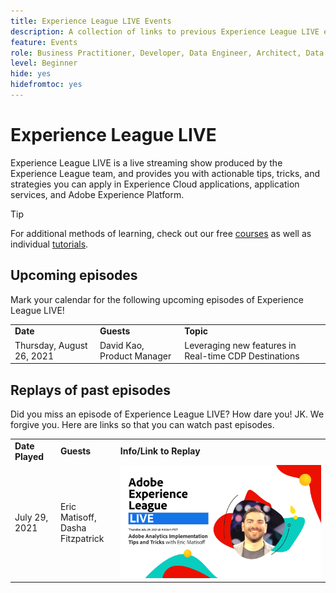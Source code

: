 ```yaml
---
title: Experience League LIVE Events
description: A collection of links to previous Experience League LIVE events
feature: Events
role: Business Practitioner, Developer, Data Engineer, Architect, Data Architect, Administrator, Leader
level: Beginner
hide: yes
hidefromtoc: yes
---
```


# Experience League LIVE

Experience League LIVE is a live streaming show produced by the Experience League team, and provides you with actionable tips, tricks, and strategies you can apply in Experience Cloud applications, application services, and Adobe Experience Platform.

>[!TIP]
>
>For additional methods of learning, check out our free [courses](https://experienceleague.adobe.com/#dashboard/learning) as well as individual [tutorials](https://experienceleague.adobe.com/docs/home-tutorials.html). 

## Upcoming episodes

Mark your calendar for the following upcoming episodes of Experience League LIVE!

<table>
<tr>
  <td>
    <strong>Date</strong>
  </td>
  <td>
    <strong>Guests</strong>
  </td>
  <td>
    <strong>Topic</strong>
  </td>
</tr>
<tr>
  <td>
    Thursday, August 26, 2021
  </td>
  <td>
    David Kao, Product Manager
  </td>
  <td>
    Leveraging new features in Real-time CDP Destinations
  </td>
</tr>
</table>

## Replays of past episodes

Did you miss an episode of Experience League LIVE? How dare you! JK. We forgive you. Here are links so that you can watch past episodes.

<table>
<tr>
  <td>
    <strong>Date Played</strong>
  </td>
  <td>
    <strong>Guests</strong>
  </td>
  <td>
    <strong>Info/Link to Replay</strong>
  </td>
</tr>
<tr>
  <td>
    July 29, 2021
  </td>
  <td>
    Eric Matisoff,<br/>Dasha Fitzpatrick
  </td>
  <td>
    <a href="https://www.youtube.com/watch?v=lxOvLCzEGBI">
      <img alt="Experience League LIVE" src="assets/AELLIVE_AA.png" />
    </a>
     
  </td>
</tr>
</table>